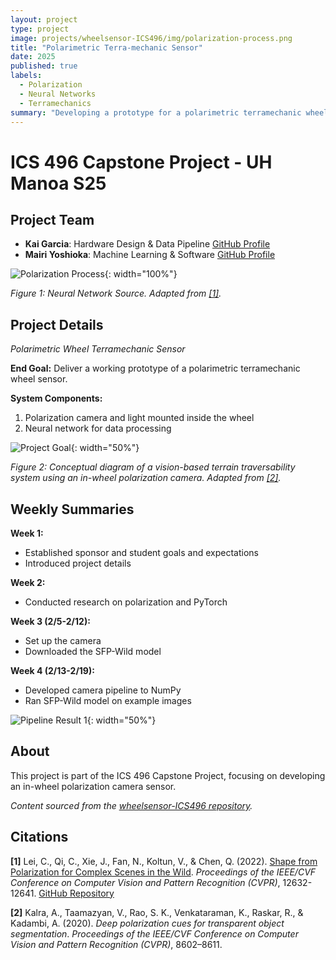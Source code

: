 ```yaml
---
layout: project
type: project
image: projects/wheelsensor-ICS496/img/polarization-process.png
title: "Polarimetric Terra-mechanic Sensor"
date: 2025
published: true
labels:
  - Polarization
  - Neural Networks
  - Terramechanics
summary: "Developing a prototype for a polarimetric terramechanic wheel sensor."
---
```


# ICS 496 Capstone Project - UH Manoa S25
## Project Team

- **Kai Garcia**: Hardware Design & Data Pipeline <a href="https://github.com/KaiGarcia" target="_blank" rel="noopener noreferrer">GitHub Profile</a>
- **Mairi Yoshioka**: Machine Learning & Software <a href="https://github.com/mair1" target="_blank" rel="noopener noreferrer">GitHub Profile</a>

![Polarization Process](/projects/wheelsensor-ICS496/img/polarization-process.png){: width="100%"}

_Figure 1: Neural Network Source. Adapted from [[1]](#cite-1)._

## Project Details

*Polarimetric Wheel Terramechanic Sensor*

**End Goal:** Deliver a working prototype of a polarimetric terramechanic wheel sensor.

**System Components:**

1. Polarization camera and light mounted inside the wheel
2. Neural network for data processing

![Project Goal](/projects/wheelsensor-ICS496/img/project-goal.png){: width="50%"}

_Figure 2: Conceptual diagram of a vision-based terrain traversability system using an in-wheel polarization camera. Adapted from [[2]](#cite-2)._

## Weekly Summaries

**Week 1:**
- Established sponsor and student goals and expectations
- Introduced project details

**Week 2:**
- Conducted research on polarization and PyTorch

**Week 3 (2/5-2/12):**
- Set up the camera
- Downloaded the SFP-Wild model

**Week 4 (2/13-2/19):**
- Developed camera pipeline to NumPy
- Ran SFP-Wild model on example images

![Pipeline Result 1](/projects/wheelsensor-ICS496/img/pipe-test-result1.png){: width="50%"}

## About

This project is part of the ICS 496 Capstone Project, focusing on developing an in-wheel polarization camera sensor.

*Content sourced from the [wheelsensor-ICS496 repository](https://github.com/KaiGarcia/wheelsensor-ICS496).*

## Citations

<a id="cite-1"></a> **[1]** Lei, C., Qi, C., Xie, J., Fan, N., Koltun, V., & Chen, Q. (2022). [Shape from Polarization for Complex Scenes in the Wild](https://arxiv.org/pdf/2112.11377). *Proceedings of the IEEE/CVF Conference on Computer Vision and Pattern Recognition (CVPR)*, 12632-12641. [GitHub Repository](https://github.com/ChenyangLEI/sfp-wild)

<a id="cite-2"></a> **[2]** Kalra, A., Taamazyan, V., Rao, S. K., Venkataraman, K., Raskar, R., & Kadambi, A. (2020). *Deep polarization cues for transparent object segmentation*. *Proceedings of the IEEE/CVF Conference on Computer Vision and Pattern Recognition (CVPR)*, 8602–8611.
